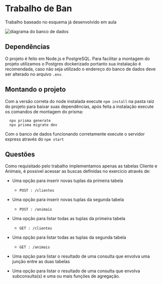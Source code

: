 # Trabalho de Ban
Trabalho baseado no esquema já desenvolvido em aula

![diagrama do banco de dados](https://github.com/lucianowayand/trabalho-ban-api/blob/main/DiagramaBancoPetShop.png)

## Dependências
O projeto é feito em Node.js e PostgreSQL. Para facilitar a montagem do projeto utilizamos o Postgres dockerizado portanto sua instalação é recomendada, caso não seja utilizado o endereço do banco de dados deve ser alterado no arquivo `.env`.

## Montando o projeto
Com a versão correta do node instalada execute `npm install` na pasta raiz do projeto para baixar suas dependências, após feita a instalação execute os comandos de montagem do prisma:
```
  npx prisma generate
  npx prisma migrate dev
```
Com o banco de dados funcionando corretamente execute o servidor express através do `npm start`

## Questões
Como requisitado pelo trabalho implementamos apenas as tabelas Cliente e Animais, é possivel acessar as buscas definidas no exercicio através de:

- Uma opção para inserir novas tuplas da primeira tabela
  * `POST : /clientes`
- Uma opção para inserir novas tuplas da segunda tabela
  * `POST : /animais`
- Uma opção para listar todas as tuplas da primeira tabela
  * `GET : /clientes`
- Uma opção para listar todas as tuplas da segunda tabela
  * `GET : /animais`
- Uma opção para listar o resultado de uma consulta que envolva uma junção entre as duas tabelas

- Uma opção para listar o resultado de uma consulta que envolva subconsulta(s) e uma ou mais funções de agregação.
